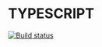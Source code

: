 # TYPESCRIPT

[![Build status](https://ci.appveyor.com/api/projects/status/bjln0gm9iajqtmlt/branch/main?svg=true)](https://ci.appveyor.com/project/ustasnov/tscript/branch/main)
